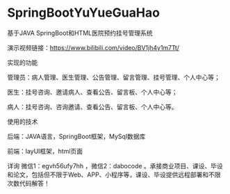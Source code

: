 # SpringBootYuYueGuaHao
 基于JAVA SpringBoot和HTML医院预约挂号管理系统

演示视频链接：https://www.bilibili.com/video/BV1jh4y1m7Tt/

实现的功能

管理员：病人管理、医生管理、公告管理、留言管理、挂号管理、个人中心等；

医生：挂号咨询、邀请病人、查看公告、留言板、个人中心等；

病人：挂号咨询、咨询邀请、查看公告、留言板、个人中心等。

使用的技术

后端：JAVA语言，SpringBoot框架，MySql数据库

前端：layUI框架，html页面

详询 微信1：egvh56ufy7hh ，微信2：dabocode  。承接商业项目、课设、毕设和论文，包括但不限于Web、APP、小程序等，课设、毕设提供远程部署和不限次数代码解答！
